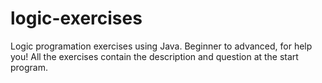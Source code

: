 # logic-exercises
Logic programation exercises using Java. Beginner to advanced, for help you! All the exercises contain the description and question at the start program.
